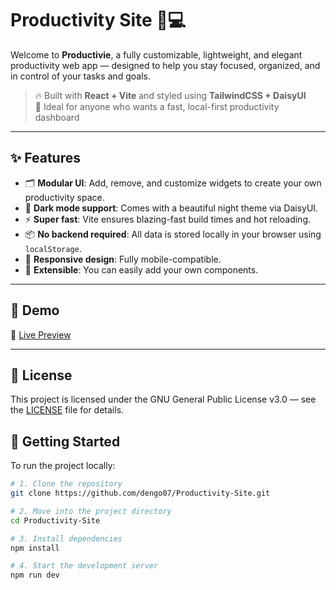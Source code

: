 # Productivity Site 🧠💻

Welcome to **Productivie**, a fully customizable, lightweight, and elegant productivity web app — designed to help you stay focused, organized, and in control of your tasks and goals.

> 🔥 Built with **React + Vite** and styled using **TailwindCSS + DaisyUI**  
> 🎯 Ideal for anyone who wants a fast, local-first productivity dashboard

---

## ✨ Features

- 🗂️ **Modular UI**: Add, remove, and customize widgets to create your own productivity space.
- 🌙 **Dark mode support**: Comes with a beautiful night theme via DaisyUI.
- ⚡ **Super fast**: Vite ensures blazing-fast build times and hot reloading.
- 📦 **No backend required**: All data is stored locally in your browser using `localStorage`.
- 📱 **Responsive design**: Fully mobile-compatible.
- 🧩 **Extensible**: You can easily add your own components.

---

## 📸 Demo

🔗 [Live Preview](https://productivie.com)


---
## 📄 License

This project is licensed under the GNU General Public License v3.0 — see the [LICENSE](LICENSE) file for details.

## 🚀 Getting Started

To run the project locally:

```bash
# 1. Clone the repository
git clone https://github.com/dengo07/Productivity-Site.git

# 2. Move into the project directory
cd Productivity-Site

# 3. Install dependencies
npm install

# 4. Start the development server
npm run dev

